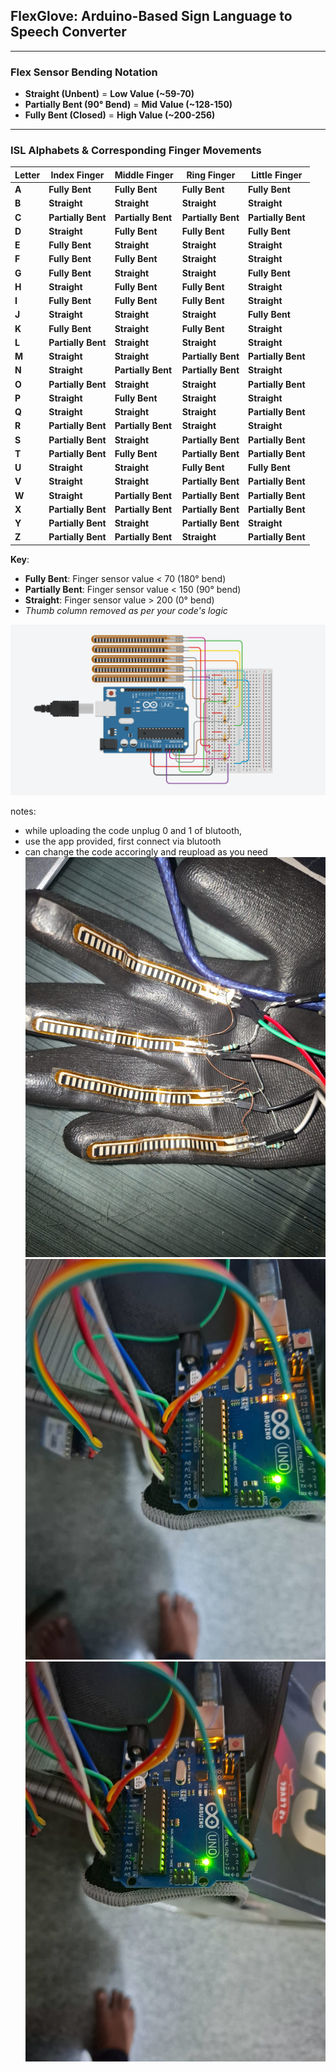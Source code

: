 ## FlexGlove: Arduino-Based Sign Language to Speech Converter

---

### **Flex Sensor Bending Notation**

- **Straight (Unbent)** = **Low Value (~59-70)**
- **Partially Bent (90° Bend)** = **Mid Value (~128-150)**
- **Fully Bent (Closed)** = **High Value (~200-256)**

---

### **ISL Alphabets & Corresponding Finger Movements**

| Letter | Index Finger       | Middle Finger      | Ring Finger        | Little Finger      |
| ------ | ------------------ | ------------------ | ------------------ | ------------------ |
| **A**  | **Fully Bent**     | **Fully Bent**     | **Fully Bent**     | **Fully Bent**     |
| **B**  | **Straight**       | **Straight**       | **Straight**       | **Straight**       |
| **C**  | **Partially Bent** | **Partially Bent** | **Partially Bent** | **Partially Bent** |
| **D**  | **Straight**       | **Fully Bent**     | **Fully Bent**     | **Fully Bent**     |
| **E**  | **Fully Bent**     | **Straight**       | **Straight**       | **Straight**       |
| **F**  | **Fully Bent**     | **Fully Bent**     | **Straight**       | **Straight**       |
| **G**  | **Fully Bent**     | **Straight**       | **Straight**       | **Fully Bent**     |
| **H**  | **Straight**       | **Fully Bent**     | **Fully Bent**     | **Straight**       |
| **I**  | **Fully Bent**     | **Fully Bent**     | **Fully Bent**     | **Straight**       |
| **J**  | **Straight**       | **Straight**       | **Straight**       | **Fully Bent**     |
| **K**  | **Fully Bent**     | **Straight**       | **Fully Bent**     | **Straight**       |
| **L**  | **Partially Bent** | **Straight**       | **Straight**       | **Straight**       |
| **M**  | **Straight**       | **Straight**       | **Partially Bent** | **Partially Bent** |
| **N**  | **Straight**       | **Partially Bent** | **Partially Bent** | **Straight**       |
| **O**  | **Partially Bent** | **Straight**       | **Straight**       | **Partially Bent** |
| **P**  | **Straight**       | **Fully Bent**     | **Straight**       | **Straight**       |
| **Q**  | **Straight**       | **Straight**       | **Straight**       | **Partially Bent** |
| **R**  | **Partially Bent** | **Partially Bent** | **Straight**       | **Straight**       |
| **S**  | **Partially Bent** | **Straight**       | **Partially Bent** | **Partially Bent** |
| **T**  | **Partially Bent** | **Fully Bent**     | **Partially Bent** | **Partially Bent** |
| **U**  | **Straight**       | **Straight**       | **Fully Bent**     | **Fully Bent**     |
| **V**  | **Straight**       | **Straight**       | **Partially Bent** | **Partially Bent** |
| **W**  | **Straight**       | **Partially Bent** | **Partially Bent** | **Partially Bent** |
| **X**  | **Partially Bent** | **Partially Bent** | **Partially Bent** | **Partially Bent** |
| **Y**  | **Partially Bent** | **Straight**       | **Partially Bent** | **Straight**       |
| **Z**  | **Partially Bent** | **Partially Bent** | **Straight**       | **Partially Bent** |

**Key**:

- **Fully Bent**: Finger sensor value < 70 (180° bend)
- **Partially Bent**: Finger sensor value < 150 (90° bend)
- **Straight**: Finger sensor value > 200 (0° bend)
- _Thumb column removed as per your code's logic_

![alt text](<63613b20-cea6-43c2-958f-5f31ed29ad60(1).png>)

notes:

- while uploading the code unplug 0 and 1 of blutooth,
- use the app provided, first connect via blutooth
- can change the code accoringly and reupload as you need
  ![alt text](<WhatsApp Image 2025-03-31 at 22.50.39(1).jpeg>) ![alt text](<WhatsApp Image 2025-03-31 at 22.50.42(1).jpeg>) ![alt text](<WhatsApp Image 2025-03-31 at 22.50.41.jpeg>)
